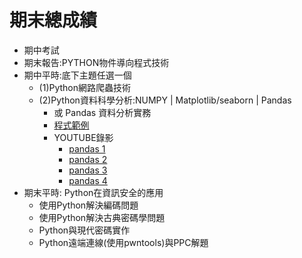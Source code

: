 # 期末總成績
- 期中考試
- 期末報告:PYTHON物件導向程式技術
- 期中平時:底下主題任選一個
  - (1)Python網路爬蟲技術
  - (2)Python資料科學分析:NUMPY | Matplotlib/seaborn | Pandas
    - 或  Pandas 資料分析實務
    - [程式範例](https://github.com/TaiwanHolyHigh/AI4H2022)
    - YOUTUBE錄影
      - [pandas 1](https://youtu.be/_lUy7iJXzrI) 
      - [pandas 2](https://youtu.be/9_r9X7Jsis4) 
      - [pandas 3](https://youtu.be/TE2fKyxwgDo) 
      - [pandas 4](https://youtu.be/JEbo_P9h8f8)     
- 期末平時: Python在資訊安全的應用
  - 使用Python解決編碼問題
  - 使用Python解決古典密碼學問題
  - Python與現代密碼實作
  - Python遠端連線(使用pwntools)與PPC解題
